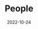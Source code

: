 ---
title: People
date: 2022-10-24

type: landing

sections:
  - block: people
    content:
      title: Meet the Team
      markdowntext: |-
          ### Ph.D. Internships Completed at Genentech:
          - **Jayoung Ryu (2024)** - from Harvard University
          - **Taro Makino (2024)** - from New York University
          - **Martin Rohbeck (2024)** - from EMBL Heidelberg
          - **Kexin Huang (2023)** - from Stanford
          - **Rebecca Boiarsky (2023)** - from MIT
          - **Xinming Tu (2023)** - from University of Washington
          - **Zitong (Jerry) Wang (2023)** - from California Institute of Technology
          - **Ethan Weinberger (2022)** - from University of Washington
          - **Tara Chari (2022)** - from California Institute of Technology

          ### Master's Thesis Completed at Berkeley:
          - **Khalil Ouardini (2020)** - then MSc student @ ENS Cachan, MVA
          - **Achille Nazaret (2019)** - then PhD student @ Columbia University, CS
          - **Oscar Clivio (2019)** - then PhD student @ Oxford University, Stats
          - **Gabriel Misrachi (2019)** - then Data Scientist @ Gleamer
          - **Pierre Boyeau (2019)** - then PhD student @ UC Berkeley, EECS
          - **Maxime Langevin (2018)** - then PhD student @ ENS, Paris and Sanofi
          - **Edouard Mehlman (2018)** - then Data Scientist @ Feedly
          - **Yining Liu (2018)** - then PhD student @ Columbia University, CS
          - **Jules Samaran (2018)** - then PhD student @ ENS Paris


      # Choose which groups/teams of users to display.
      #   Edit `user_groups` in each user's profile to add them to one or more of these groups.
      user_groups:
          - Principal Investigator
          - Lab Members
      sort_by: Params.last_name
      sort_ascending: true
    design:
      show_interests: false
      show_role: true
      show_social: true
      columns: '1'

---